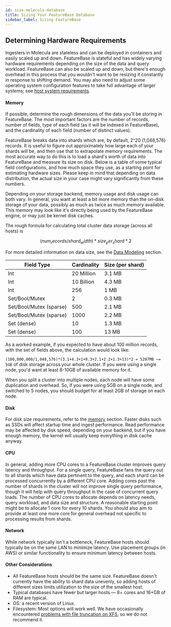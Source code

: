 ```yaml
---
id: size-molecula-database
title: Sizing Your FeatureBase Database
sidebar_label: Sizing FeatureBase
---
```


## Determining Hardware Requirements

Ingesters in Molecula are stateless and can be deployed in containers and easily scaled up and down. FeatureBase is stateful and has widely varying hardware requirements depending on the size of the data and query workload. FeatureBase can also be scaled up and down, but there's enough overhead in this process that you wouldn't want to be resizing it constantly in response to shifting demand. You may also need to adjust some operating system configuration features to take full advantage of larger systems; see [host system requirements](/reference/operations/enterprise/hostsystem).


#### Memory

If possible, determine the rough dimensions of the data you'll be storing in FeatureBase. The most important factors are the number of records, number of fields, type of each field (as it will be indexed in FeatureBase), and the cardinality of each field (number of distinct values).

FeatureBase breaks data into shards which are, by default, 2^20 (1,048,576) records. It is useful to figure out approximately how large each of your shards will be, and then use that to extrapolate memory requirements. The most accurate way to do this is to load a shard's worth of data into FeatureBase and measure its size on disk. Below is a table of some typical field configurations, and how much space they use, as a starting point for estimating hardware sizes. Please keep in mind that depending on data distribution, the actual size in your case might vary significantly from these numbers.

Depending on your storage backend, memory usage and disk usage can both vary. In general, you want at least a bit more memory than the on-disk storage of your data, possibly as much as twice as much memory available. This memory may look like it's directly being used by the FeatureBase engine, or may just be kernel disk caches.

The rough formula for calculating total cluster data storage (across all hosts) is

```math
(num_records/shard_width)*size_per_shard*2
```

For more detailed information on data size, see the [Data Modeling](/data-modeling-guide/data-modeling) section.

| Field Type              | Cardinality | Size (per shard) |
| -                       |           - | -                |
| Int                     |  20 Million | 3.1 MB           |
| Int                     |  10 Billion | 4.3 MB           |
| Int                     |         256 | 1 MB             |
| Set/Bool/Mutex          |           2 | 0.3 MB           |
| Set/Bool/Mutex (sparse) |         500 | 2.1 MB           |
| Set/Bool/Mutex (sparse) |        1000 | 2.2 MB           |
| Set (dense)             |          10 | 1.3 MB           |
| Set (dense)             |         100 | 13 MB            |


As a worked example, if you expected to have about 100 million records, with the set of fields above, the calculation would look like:

`(100,000,000/1,048,576)*(3.1+4.3+1+0.3+2.1+2.2+1.3+13)*2 = 5207MB ~= 5GB` of disk storage across your whole cluster. If you were using a single node, you'd want at least 8-10GB of available memory for it.

When you split a cluster into multiple nodes, each node will have some duplication and overhead. So, if you were using 5GB on a single node, and switched to 5 nodes, you should budget for at least 2GB of storage on each node.


#### Disk

For disk size requirements, refer to the [memory](#memory) section. Faster disks such as SSDs will affect startup time and ingest performance. Read performance may be affected by disk speed, depending on your backend, but if you have enough memory, the kernel will usually keep everything in disk cache anyway.


#### CPU

In general, adding more CPU cores to a FeatureBase cluster improves query latency and throughput. For a single query, FeatureBase fans the query out to all shards which have data pertinent to the query, and each shard can be processed concurrently by a different CPU core. Adding cores past the number of shards in the cluster will not improve single query performance, though it will help with query throughput in the case of concurrent query loads. The number of CPU cores to allocate depends on latency needs, query workload, and data size and structure. A reasonable starting point might be to allocate 1 core for every 10 shards. You should also aim to provide at least one more core for general overhead not specific to processing results from shards.


#### Network

While network typically isn't a bottleneck, FeatureBase hosts should typically be on the same LAN to minimize latency. Use placement groups (in AWS) or similar functionality to ensure minimum latency between hosts.


#### Other Considerations

*   All FeatureBase hosts should be the same size. FeatureBase doesn't currently have the ability to shard data unevenly, so adding hosts of different sizes limits utilization to the size of the smallest host.
*   Typical databases have fewer but larger hosts — 8+ cores and 16+GB of RAM are typical.
*   OS: a recent version of Linux.
*   Filesystem: Most options will work well. We have occasionally encountered [problems with file truncation on XFS](https://stackoverflow.com/questions/47077828/xfs-rhel7-3-cold-reboot-file-truncate), so we do not recommend it.
